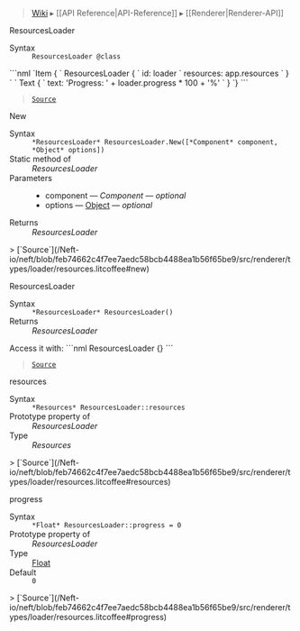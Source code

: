 > [Wiki](Home) ▸ [[API Reference|API-Reference]] ▸ [[Renderer|Renderer-API]]

ResourcesLoader
<dl><dt>Syntax</dt><dd><code>ResourcesLoader @class</code></dd></dl>
```nml
`Item {
`   ResourcesLoader {
`       id: loader
`       resources: app.resources
`   }
`
`   Text {
`       text: 'Progress: ' + loader.progress * 100 + '%'
`   }
`}
```

> [`Source`](/Neft-io/neft/blob/feb74662c4f7ee7aedc58bcb4488ea1b56f65be9/src/renderer/types/loader/resources.litcoffee#resourcesloader)

New
<dl><dt>Syntax</dt><dd><code>&#x2A;ResourcesLoader&#x2A; ResourcesLoader.New([&#x2A;Component&#x2A; component, &#x2A;Object&#x2A; options])</code></dd><dt>Static method of</dt><dd><i>ResourcesLoader</i></dd><dt>Parameters</dt><dd><ul><li>component — <i>Component</i> — <i>optional</i></li><li>options — <a href="/Neft-io/neft/wiki/Utils-API.md#isobject">Object</a> — <i>optional</i></li></ul></dd><dt>Returns</dt><dd><i>ResourcesLoader</i></dd></dl>
> [`Source`](/Neft-io/neft/blob/feb74662c4f7ee7aedc58bcb4488ea1b56f65be9/src/renderer/types/loader/resources.litcoffee#new)

ResourcesLoader
<dl><dt>Syntax</dt><dd><code>&#x2A;ResourcesLoader&#x2A; ResourcesLoader()</code></dd><dt>Returns</dt><dd><i>ResourcesLoader</i></dd></dl>
Access it with:
```nml
ResourcesLoader {}
```

> [`Source`](/Neft-io/neft/blob/feb74662c4f7ee7aedc58bcb4488ea1b56f65be9/src/renderer/types/loader/resources.litcoffee#resourcesloader)

resources
<dl><dt>Syntax</dt><dd><code>&#x2A;Resources&#x2A; ResourcesLoader::resources</code></dd><dt>Prototype property of</dt><dd><i>ResourcesLoader</i></dd><dt>Type</dt><dd><i>Resources</i></dd></dl>
> [`Source`](/Neft-io/neft/blob/feb74662c4f7ee7aedc58bcb4488ea1b56f65be9/src/renderer/types/loader/resources.litcoffee#resources)

progress
<dl><dt>Syntax</dt><dd><code>&#x2A;Float&#x2A; ResourcesLoader::progress = 0</code></dd><dt>Prototype property of</dt><dd><i>ResourcesLoader</i></dd><dt>Type</dt><dd><a href="/Neft-io/neft/wiki/Utils-API.md#isfloat">Float</a></dd><dt>Default</dt><dd><code>0</code></dd></dl>
> [`Source`](/Neft-io/neft/blob/feb74662c4f7ee7aedc58bcb4488ea1b56f65be9/src/renderer/types/loader/resources.litcoffee#progress)

